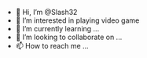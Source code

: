 - 👋 Hi, I’m @Slash32
- 👀 I’m interested in playing video game 
- 🌱 I’m currently learning ...
- 💞️ I’m looking to collaborate on ...
- 📫 How to reach me ...

<!---
Cacalou/Cacalou is a ✨ special ✨ repository because its `README.md` (this file) appears on your GitHub profile.
You can click the Preview link to take a look at your changes.
--->
